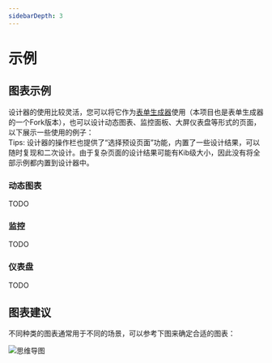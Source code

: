 ```yaml
---
sidebarDepth: 3
---
```

# 示例
## 图表示例
设计器的使用比较灵活，您可以将它作为[表单生成器](https://github.com/GavinZhuLei/vue-form-making)使用（本项目也是表单生成器的一个Fork版本），也可以设计动态图表、监控面板、大屏仪表盘等形式的页面，以下展示一些使用的例子：  
Tips: 设计器的操作栏也提供了“选择预设页面”功能，内置了一些设计结果，可以随时复现和二次设计。由于复杂页面的设计结果可能有Kib级大小，因此没有将全部示例都内置到设计器中。
### 动态图表
TODO
### 监控
TODO
### 仪表盘
TODO

## 图表建议
不同种类的图表通常用于不同的场景，可以参考下图来确定合适的图表：  

![思维导图](/chart-guide.jpeg)
